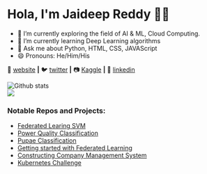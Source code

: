 # Hola, I'm Jaideep Reddy 👋😍


- 🔭 I’m currently exploring the field of AI & ML, Cloud Computing.
- 🌱 I’m currently learning Deep Learning algorithms
- 💬 Ask me about Python, HTML, CSS, JAVAScript
- 😄 Pronouns: He/Him/His



🏡 [website][website] **|** 
🐦 [twitter][twitter] **|** 
📷 [Kaggle][Kaggle] **|** 
👔 [linkedin][linkedin]


[website]: https://jaideep07.github.io/
[twitter]: https://twitter.com/JaideepKotla
[Kaggle]: https://www.kaggle.com/jaideepreddykotla
[linkedin]: https://www.linkedin.com/in/jaideep0707/

![Github stats](https://github-readme-stats.vercel.app/api?username=Jaideep07)<br>
![](https://komarev.com/ghpvc/?username=Jaideep07&style=plastic)

### Notable Repos and Projects:
- [Federated Learing SVM](https://github.com/aswarth123/Federated_Learning_MNIST)
- [Power Quality Classification](https://github.com/aswarth123/Power_Quality_Classification)
- [Pupae Classification](https://github.com/aswarth123/Pupae_Classification)
- [Getting started with Federated Learning](https://github.com/Jaideep07/Federated-Learning-Intro)
- [Constructing Company Management System](https://github.com/aswarth123/Java-project)
- [Kubernetes Challenge](https://github.com/Jaideep07/DigitalOcean-Kubernetes-Challenge)

